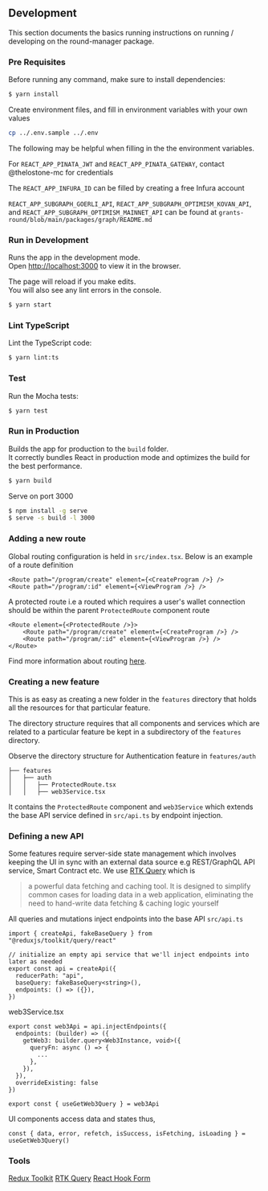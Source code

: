 ## Development

This section documents the basics running instructions on running / developing on the round-manager package.

### Pre Requisites

Before running any command, make sure to install dependencies:

```sh
$ yarn install
```

Create environment files, and fill in environment variables with your own values
```sh
cp ../.env.sample ../.env
```

The following may be helpful when filling in the the environment variables.

For `REACT_APP_PINATA_JWT` and `REACT_APP_PINATA_GATEWAY`, contact @thelostone-mc for credentials 

The `REACT_APP_INFURA_ID` can be filled by creating a free Infura account

`REACT_APP_SUBGRAPH_GOERLI_API`, `REACT_APP_SUBGRAPH_OPTIMISM_KOVAN_API`, and     `REACT_APP_SUBGRAPH_OPTIMISM_MAINNET_API` can be found at 
`grants-round/blob/main/packages/graph/README.md`

### Run in Development

Runs the app in the development mode.\
Open [http://localhost:3000](http://localhost:3000) to view it in the browser.

The page will reload if you make edits.\
You will also see any lint errors in the console.

```sh
$ yarn start
```

### Lint TypeScript

Lint the TypeScript code:

```sh
$ yarn lint:ts
```

### Test

Run the Mocha tests:

```sh
$ yarn test
```

### Run in Production

Builds the app for production to the `build` folder.\
It correctly bundles React in production mode and optimizes the build for the best performance.

```sh
$ yarn build
```

Serve on port 3000

```sh
$ npm install -g serve
$ serve -s build -l 3000
```

### Adding a new route
Global routing configuration is held in `src/index.tsx`. Below is an example of a route definition

```jsx=
<Route path="/program/create" element={<CreateProgram />} />
<Route path="/program/:id" element={<ViewProgram />} />
```

A protected route i.e a routed which requires a user's wallet connection should be within the parent `ProtectedRoute` component route

```jsx=
<Route element={<ProtectedRoute />}>
    <Route path="/program/create" element={<CreateProgram />} />
    <Route path="/program/:id" element={<ViewProgram />} />
</Route>
```

Find more information about routing [here](https://reactrouter.com/docs/en/v6).


### Creating a new feature
This is as easy as creating a new folder in the `features` directory that holds all the resources for that particular feature.

The directory structure requires that all components and services which are related to a particular feature be kept in a subdirectory of the `features` directory.

Observe the directory structure for Authentication feature in `features/auth`

```
├── features
│   ├── auth
│   │   ├── ProtectedRoute.tsx
│   │   ├── web3Service.tsx
```

It contains the `ProtectedRoute` component and `web3Service` which extends the base API service defined in `src/api.ts` by endpoint injection.

### Defining a new API
Some features require server-side state management which involves keeping the UI in sync with an external data source e.g REST/GraphQL API service, Smart Contract etc. We use [RTK Query](https://redux-toolkit.js.org/rtk-query/overview) which is

> a powerful data fetching and caching tool. It is designed to simplify common cases for loading data in a web application, eliminating the need to hand-write data fetching & caching logic yourself

All queries and mutations inject endpoints into the base API `src/api.ts`

```typescript=
import { createApi, fakeBaseQuery } from "@reduxjs/toolkit/query/react"

// initialize an empty api service that we'll inject endpoints into later as needed
export const api = createApi({
  reducerPath: "api",
  baseQuery: fakeBaseQuery<string>(),
  endpoints: () => ({}),
})
```

web3Service.tsx

```typescript=
export const web3Api = api.injectEndpoints({
  endpoints: (builder) => ({
    getWeb3: builder.query<Web3Instance, void>({
      queryFn: async () => {
        ...
      },
    }),
  }),
  overrideExisting: false
})

export const { useGetWeb3Query } = web3Api
```

UI components access data and states thus,

```jsx=
const { data, error, refetch, isSuccess, isFetching, isLoading } = useGetWeb3Query()
```

### Tools
[Redux Toolkit](https://redux-toolkit.js.org/)
[RTK Query](https://redux-toolkit.js.org/tutorials/rtk-query)
[React Hook Form](https://react-hook-form.com/get-started)